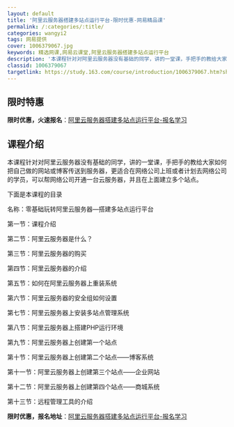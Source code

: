 ```yaml
---
layout: default
title: '阿里云服务器搭建多站点运行平台-限时优惠-网易精品课'
permalink: /:categories/:title/
categories: wangyi2
tags: 网易提供
cover: 1006379067.jpg
keywords: 精选网课,网易云课堂,阿里云服务器搭建多站点运行平台
description: '本课程针对对阿里云服务器没有基础的同学，讲的一堂课，手把手的教给大家如何把自己做的网站或博客传送到服务器，更适合在网络公'
classid: 1006379067
targetlink: https://study.163.com/course/introduction/1006379067.htm?share=1&shareId=1025206652&utm_campaign=share&utm_medium=iphoneShare&utm_source=&utm_u=1025206652
---
```


## 限时特惠

**限时优惠，火速报名**：[阿里云服务器搭建多站点运行平台-报名学习](https://study.163.com/course/introduction/1006379067.htm?share=1&shareId=1025206652&utm_campaign=share&utm_medium=iphoneShare&utm_source=&utm_u=1025206652)

## 课程介绍

本课程针对对阿里云服务器没有基础的同学，讲的一堂课，手把手的教给大家如何把自己做的网站或博客传送到服务器，更适合在网络公司上班或者计划去网络公司的学员，可以帮网络公司开通一台云服务器，并且在上面建立多个站点。

下面是本课程的目录



名称：零基础玩转阿里云服务器—搭建多站点运行平台

第一节：课程介绍

第二节：阿里云服务器是什么？

第三节：阿里云服务器的购买

第四节：阿里云服务器的介绍

第五节：如何在阿里云服务器上重装系统

第六节：阿里云服务器的安全组如何设置

第七节：阿里云服务器上安装多站点管理系统

第八节：阿里云服务器上搭建PHP运行环境

第九节：阿里云服务器上创建第一个站点

第十节：阿里云服务器上创建第二个站点——博客系统

第十一节：阿里云服务器上创建第三个站点——企业网站

第十二节：阿里云服务器上创建第四个站点——商城系统

第十三节：远程管理工具的介绍

**限时优惠，报名地址**：[阿里云服务器搭建多站点运行平台-报名学习](https://study.163.com/course/introduction/1006379067.htm?share=1&shareId=1025206652&utm_campaign=share&utm_medium=iphoneShare&utm_source=&utm_u=1025206652)

